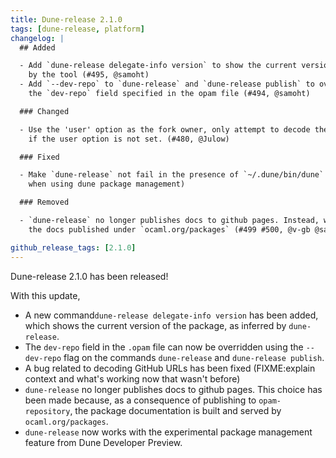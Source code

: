 ```yaml
---
title: Dune-release 2.1.0
tags: [dune-release, platform]
changelog: |
  ## Added

  - Add `dune-release delegate-info version` to show the current version as infered
    by the tool (#495, @samoht)
  - Add `--dev-repo` to `dune-release` and `dune-release publish` to overwrite
    the `dev-repo` field specified in the opam file (#494, @samoht)

  ### Changed

  - Use the 'user' option as the fork owner, only attempt to decode the remote URL
    if the user option is not set. (#480, @Julow)

  ### Fixed

  - Make `dune-release` not fail in the presence of `~/.dune/bin/dune` (which is present
    when using dune package management)

  ### Removed

  - `dune-release` no longer publishes docs to github pages. Instead, we rely on
    the docs published under `ocaml.org/packages` (#499 #500, @v-gb @samoht)

github_release_tags: [2.1.0]
---
```


Dune-release 2.1.0 has been released!

With this update,
* A new command`dune-release delegate-info version` has been added, which
  shows the current version of the package, as inferred by `dune-release`.
* The `dev-repo` field in the `.opam` file can now be overridden using the `--dev-repo`
  flag on the commands `dune-release` and `dune-release publish`.
* A bug related to decoding GitHub URLs has been fixed (FIXME:explain context and what's working now that wasn't before)
* `dune-release` no longer publishes docs to github pages. This choice has been made
  because, as a consequence of publishing to `opam-repository`, the package
  documentation is built and served by `ocaml.org/packages`.
* `dune-release` now works with the experimental package management
  feature from Dune Developer Preview.
